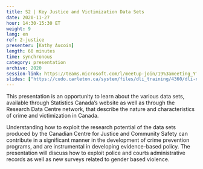 ```yaml
---
title: S2 | Key Justice and Victimization Data Sets
date: 2020-11-27
hour: 14:30-15:30 ET
weight: 9
lang: en
ref: 2-justice
presenter: [Kathy Aucoin]
length: 60 minutes
time: synchronous
category: presentation
archive: 2020
session-link: https://teams.microsoft.com/l/meetup-join/19%3ameeting_YTllMWFiOGUtZDM4Yi00ODQyLTg4ZjAtYzFiMzdlMzNjNmVj%40thread.v2/0?context=%7b%22Tid%22%3a%22258f1f99-ee3d-42c7-bfc5-7af1b2343e02%22%2c%22Oid%22%3a%22453f2523-0463-455c-94fd-041235866d35%22%7d
slides: ["https://cudo.carleton.ca/system/files/dli_training/4360/dli-novjustice-filesenglish.ppt", "https://cudo.carleton.ca/system/files/dli_training/4360/ccjs-data-tables-eng.docx"]
---
```


This presentation is an opportunity to learn about the various data sets, available through Statistics Canada’s website as well as through the Research Data Centre network, that describe the nature and characteristics of crime and victimization in Canada. <!--more-->

Understanding how to exploit the research potential of the data sets produced by the Canadian Centre for Justice and Community Safety can contribute in a significant manner in the development of crime prevention programs, and are instrumental in developing evidence-based policy. The presentation will discuss how to exploit police and courts administrative records as well as new surveys related to gender based violence.
